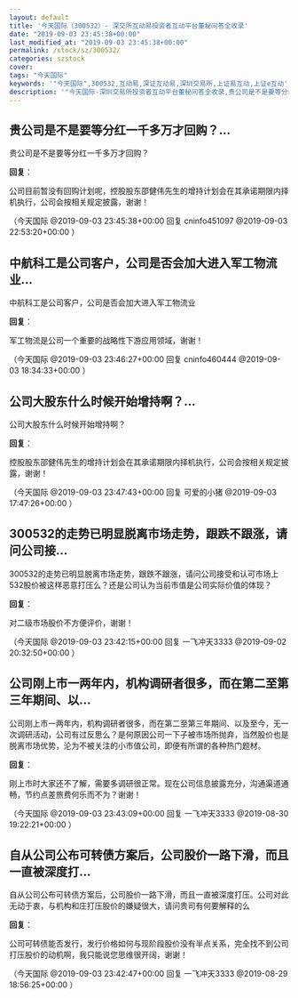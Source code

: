 ```yaml
---
layout: default
title: '今天国际（300532）- 深交所互动易投资者互动平台董秘问答全收录'
date: "2019-09-03 23:45:38+00:00"
last_modified_at: "2019-09-03 23:45:38+00:00"
permalink: /stock/sz/300532/
categories: szstock
cover: 
tags: "今天国际"
keywords: '"今天国际",300532,互动易,深证互动易,深圳交易所,上证易互动,上证e互动'
description: '"今天国际-深圳交易所投资者互动平台董秘问答全收录,贵公司是不是要等分红一千多万才回购？"'
---
```


## 贵公司是不是要等分红一千多万才回购？...

贵公司是不是要等分红一千多万才回购？

**回复**：

公司目前暂没有回购计划呢，控股股东邵健伟先生的增持计划会在其承诺期限内择机执行，公司会按相关规定披露，谢谢！ 

（今天国际  @2019-09-03 23:45:38+00:00 回复 cninfo451097  @2019-09-03 22:53:20+00:00 ）

## 中航科工是公司客户，公司是否会加大进入军工物流业...

中航科工是公司客户，公司是否会加大进入军工物流业

**回复**：

军工物流是公司一个重要的战略性下游应用领域，谢谢！ 

（今天国际  @2019-09-03 23:46:27+00:00 回复 cninfo460444  @2019-09-03 18:34:33+00:00 ）

## 公司大股东什么时候开始增持啊？...

公司大股东什么时候开始增持啊？

**回复**：

控股股东邵健伟先生的增持计划会在其承诺期限内择机执行，公司会按相关规定披露，谢谢！ 

（今天国际  @2019-09-03 23:47:43+00:00 回复 可爱的小猪  @2019-09-03 17:47:26+00:00 ）

## 300532的走势已明显脱离市场走势，跟跌不跟涨，请问公司接...

300532的走势已明显脱离市场走势，跟跌不跟涨，请问公司接受和认可市场上532股价被这样恶意打压么？还是公司认为当前市值是公司实际价值的体现？

**回复**：

对二级市场股价不方便评价，谢谢！ 

（今天国际  @2019-09-03 23:42:15+00:00 回复 一飞冲天3333  @2019-09-02 20:32:50+00:00 ）

## 公司刚上市一两年内，机构调研者很多，而在第二至第三年期间、以...

公司刚上市一两年内，机构调研者很多，而在第二至第三年期间、以及至今，无一次调研活动，公司有过反思么？是何原因公司一下子被市场所抛弃，当然股价也是脱离市场优势，沦为不被关注的小市值公司，即便有所谓的各种热门题材。

**回复**：

刚上市时大家还不了解，需要多调研很正常。现在公司信息披露充分，沟通渠道通畅，节约点差旅费何乐而不为？谢谢！ 

（今天国际  @2019-09-03 23:43:09+00:00 回复 一飞冲天3333  @2019-08-30 19:22:21+00:00 ）

## 自从公司公布可转债方案后，公司股价一路下滑，而且一直被深度打...

自从公司公布可转债方案后，公司股价一路下滑，而且一直被深度打压。公司对此无动于衷，与机构和庄打压股价的嫌疑很大，请问贵司有何要解释的么

**回复**：

公司可转债能否发行，发行价格如何与现阶段股价没有半点关系，完全找不到公司打压股价的动机啊，我只能说您思维很开阔，谢谢！ 

（今天国际  @2019-09-03 23:42:47+00:00 回复 一飞冲天3333  @2019-08-29 18:56:25+00:00 ）

